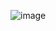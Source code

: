 ![image](https://user-images.githubusercontent.com/63789702/186239836-e42277de-19b6-4ca1-b753-7b6bc5df482f.png)

